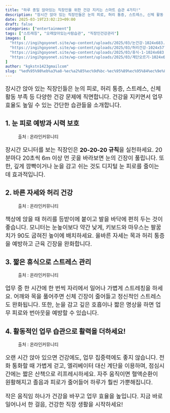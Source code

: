 ```yaml
---
title: "하루 종일 앉아있는 직장인을 위한 건강 지키는 스마트 습관 4가지!"
description: "장시간 앉아 있는 직장인들은 눈의 피로, 허리 통증, 스트레스, 신체 활동 부족 등 다양한 건강 문제에 직면합니다. 건강을 지키면서 업무 효율도 높일 수 있는 간단한 습관들을 소개합니다."
date: 2025-03-19T23:02:23+09:00
draft: false
categories: ["entertainment"]
tags: ["스트레칭", "오래앉아있는사람습관", "직장인건강관리"]
images: [
  "https://ingihgoyonet.site/wp-content/uploads/2025/03/눈건강-1024x683.jpg"
  "https://ingihgoyonet.site/wp-content/uploads/2025/03/허리건강-1024x577.jpg"
  "https://ingihgoyonet.site/wp-content/uploads/2025/03/휴식-1-1024x683.jpg"
  "https://ingihgoyonet.site/wp-content/uploads/2025/03/계단오르기-1024x683.jpg"
]
author: "kgkstn1423gmailcom"
slug: "%ed%95%98%eb%a3%a8-%ec%a2%85%ec%9d%bc-%ec%95%89%ec%95%84%ec%9e%88%eb%8a%94-%ec%a7%81%ec%9e%a5%ec%9d%b8%ec%9d%84-%ec%9c%84%ed%95%9c-%ea%b1%b4%ea%b0%95-%ec%a7%80%ed%82%a4%eb%8a%94-%ec%8a%a4%eb%a7%88"
---
```


<p style="font-size:18px">장시간 앉아 있는 직장인들은 눈의 피로, 허리 통증, 스트레스, 신체 활동 부족 등 다양한 건강 문제에 직면합니다. 건강을 지키면서 업무 효율도 높일 수 있는 간단한 습관들을 소개합니다.</p> <h2 >1. <strong>눈 피로 예방과 시력 보호</strong></h2> <figure ><img src="https://ingihgoyonet.site/wp-content/uploads/2025/03/눈건강-1024x683.jpg" alt="" style="aspect-ratio:16/9;object-fit:cover"/><figcaption >출처 : 온라인커뮤니티</figcaption></figure> <p style="font-size:18px">장시간 모니터를 보는 직장인은 <strong>20-20-20 규칙</strong>을 실천하세요. 20분마다 20초씩 6m 이상 먼 곳을 바라보면 눈의 긴장이 풀립니다. 또한, 깊게 깜빡이거나 눈을 감고 쉬는 것도 디지털 눈 피로를 줄이는 데 효과적입니다.</p> <h2 >2. <strong>바른 자세와 허리 건강</strong></h2> <figure ><img src="https://ingihgoyonet.site/wp-content/uploads/2025/03/허리건강-1024x577.jpg" alt="" style="aspect-ratio:16/9;object-fit:cover"/><figcaption >출처 : 온라인커뮤니티</figcaption></figure> <p style="font-size:18px">책상에 앉을 때 허리를 등받이에 붙이고 발을 바닥에 편히 두는 것이 좋습니다. 모니터는 눈높이보다 약간 낮게, 키보드와 마우스는 팔꿈치가 90도 굽혀진 높이에 배치하세요. 올바른 자세는 목과 허리 통증을 예방하고 근육 긴장을 완화합니다.</p> <h2 >3. <strong>짧은 휴식으로 스트레스 관리</strong></h2> <figure ><img src="https://ingihgoyonet.site/wp-content/uploads/2025/03/휴식-1-1024x683.jpg" alt="" style="aspect-ratio:16/9;object-fit:cover"/><figcaption >출처 : 온라인커뮤니티</figcaption></figure> <p style="font-size:18px">업무 중 한 시간에 한 번씩 자리에서 일어나 가볍게 스트레칭을 하세요. 어깨와 목을 풀어주면 신체 긴장이 줄어들고 정신적인 스트레스도 완화됩니다. 또한, 눈을 감고 깊은 호흡이나 짧은 명상을 하면 업무 피로와 번아웃을 예방할 수 있습니다.</p> <h2 >4. <strong>활동적인 업무 습관으로 활력을 더하세요!</strong></h2> <figure ><img src="https://ingihgoyonet.site/wp-content/uploads/2025/03/계단오르기-1024x683.jpg" alt="" style="aspect-ratio:16/9;object-fit:cover"/><figcaption >출처 : 온라인커뮤니티</figcaption></figure> <p style="font-size:18px">오랜 시간 앉아 있으면 건강에도, 업무 집중력에도 좋지 않습니다. 전화 통화할 때 가볍게 걷고, 엘리베이터 대신 계단을 이용하며, 점심시간에는 짧은 산책으로 리프레시하세요. 자주 움직이면 혈액순환이 원활해지고 졸음과 피로가 줄어들어 하루가 훨씬 가뿐해집니다.</p> <p style="font-size:18px">작은 움직임 하나가 건강을 바꾸고 업무 효율을 높입니다. 지금 바로 일어나서 한 걸음, 건강한 직장 생활을 시작하세요!</p>